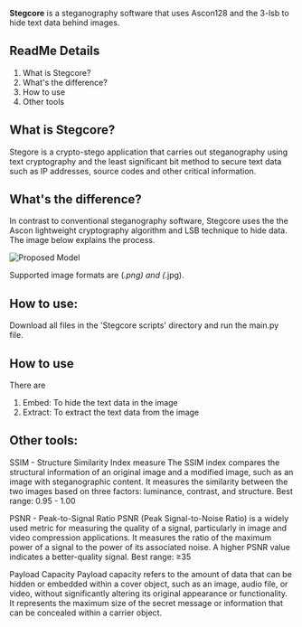 **Stegcore** is a steganography software that uses Ascon128 and the 3-lsb to hide
text data behind images.

## ReadMe Details
1. What is Stegcore?
2. What's the difference?
3. How to use
4. Other tools

## What is Stegcore?
Stegore is a crypto-stego application that carries out steganography using text
cryptography and the least significant bit method to secure text data such as IP
addresses, source codes and other critical information.

## What's the difference?
In contrast to conventional steganography software, Stegcore uses the the Ascon
lightweight cryptography algorithm and LSB technique to hide data. The image
below explains the process.

![Proposed Model](https://user-images.githubusercontent.com/121883945/230630515-d4cab07b-2983-4418-a7d0-2ac5b00b19e4.png)

Supported image formats are (*.png) and (*.jpg).

## How to use:
Download all files in the 'Stegcore scripts' directory and run the main.py file.

## How to use
There are
1. Embed: To hide the text data in the image
2. Extract: To extract the text data from the image

## Other tools:
SSIM - Structure Similarity Index measure
The SSIM index compares the structural information of an original image and a
modified image, such as an image with steganographic content. It measures the 
similarity between the two images based on three factors: luminance, contrast,
and structure. Best range: 0.95 - 1.00

PSNR - Peak-to-Signal Ratio
PSNR (Peak Signal-to-Noise Ratio) is a widely used metric for measuring the
quality of a signal, particularly in image and video compression applications.
It measures the ratio of the maximum power of a signal to the power of its 
associated noise. A higher PSNR value indicates a better-quality signal.
Best range: ≥35

Payload Capacity
Payload capacity refers to the amount of data that can be hidden or embedded
within a cover object, such as an image, audio file, or video, without 
significantly altering its original appearance or functionality. It represents
the maximum size of the secret message or information that can be concealed 
within a carrier object.
